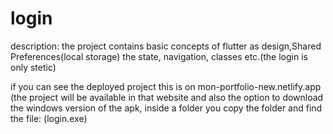 # login

description: the project contains basic concepts of flutter as design,Shared Preferences(local storage) the state, navigation, classes etc.(the login is only stetic)

if you can see the deployed project this is on mon-portfolio-new.netlify.app
(the project will be available in that website and also the option to download the windows version of the apk, inside a folder you copy the folder and find the file:
(login.exe)


 
 

